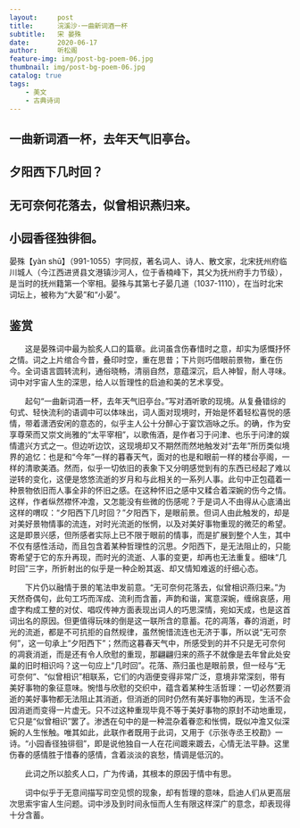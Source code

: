```yaml
---
layout:     post
title:      浣溪沙·一曲新词酒一杯
subtitle:   宋 晏殊
date:       2020-06-17
author:     听松阁
feature-img: img/post-bg-poem-06.jpg
thumbnail: img/post-bg-poem-06.jpg
catalog: true
tags:
    - 美文
    - 古典诗词
---
```


## 一曲新词酒一杯，去年天气旧亭台。
## 夕阳西下几时回？
## 无可奈何花落去，似曾相识燕归来。
## 小园香径独徘徊。



晏殊【yàn shū】（991-1055）字同叔，著名词人、诗人、散文家，北宋抚州府临川城人（今江西进贤县文港镇沙河人，位于香楠峰下，其父为抚州府手力节级），是当时的抚州籍第一个宰相。晏殊与其第七子晏几道（1037-1110），在当时北宋词坛上，被称为“大晏”和“小晏”。



## 鉴赏

　　这是晏殊词中最为脍炙人口的篇章。此词虽含伤春惜时之意，却实为感慨抒怀之情。词之上片绾合今昔，叠印时空，重在思昔；下片则巧借眼前景物，重在伤今。全词语言圆转流利，通俗晓畅，清丽自然，意蕴深沉，启人神智，耐人寻味。词中对宇宙人生的深思，给人以哲理性的启迪和美的艺术享受。

　　起句“一曲新词酒一杯，去年天气旧亭台。”写对酒听歌的现境。从复叠错综的句式、轻快流利的语调中可以体味出，词人面对现境时，开始是怀着轻松喜悦的感情，带着潇洒安闲的意态的，似乎主人公十分醉心于宴饮涵咏之乐。的确，作为安享尊荣而又崇文尚雅的“太平宰相”，以歌侑酒，是作者习于问津、也乐于问津的娱情遣兴方式之一。但边听边饮，这现境却又不期然而然地触发对“去年”所历类似境界的追忆：也是和“今年”一样的暮春天气，面对的也是和眼前一样的楼台亭阁，一样的清歌美酒。然而，似乎一切依旧的表象下又分明感觉到有的东西已经起了难以逆转的变化，这便是悠悠流逝的岁月和与此相关的一系列人事。此句中正包蕴着一种景物依旧而人事全非的怀旧之感。在这种怀旧之感中又糅合着深婉的伤今之情。这样，作者纵然襟怀冲澹，又怎能没有些微的伤感呢？于是词人不由得从心底涌出这样的喟叹：“夕阳西下几时回？”夕阳西下，是眼前景。但词人由此触发的，却是对美好景物情事的流连，对时光流逝的怅惘，以及对美好事物重现的微茫的希望。这是即景兴感，但所感者实际上已不限于眼前的情事，而是扩展到整个人生，其中不仅有感性活动，而且包含着某种哲理性的沉思。夕阳西下，是无法阻止的，只能寄希望于它的东升再现，而时光的流逝、人事的变更，却再也无法重复。细味“几时回”三字，所折射出的似乎是一种企盼其返、却又情知难返的纡细心态。

　　下片仍以融情于景的笔法申发前意。“无可奈何花落去，似曾相识燕归来。”为天然奇偶句，此句工巧而浑成、流利而含蓄，声韵和谐，寓意深婉，缠绵哀感，用虚字构成工整的对仗、唱叹传神方面表现出词人的巧思深情，宛如天成，也是这首词出名的原因。但更值得玩味的倒是这一联所含的意蓄。花的凋落，春的消逝，时光的流逝，都是不可抗拒的自然规律，虽然惋惜流连也无济于事，所以说“无可奈何”，这一句承上“夕阳西下”；然而这暮春天气中，所感受到的并不只是无可奈何的凋衰消逝，而是还有令人欣慰的重现，那翩翩归来的燕子不就像是去年曾此处安巢的旧时相识吗？这一句应上“几时回”。花落、燕归虽也是眼前景，但一经与“无可奈何”、“似曾相识”相联系，它们的内涵便变得非常广泛，意境非常深刻，带有美好事物的象征意味。惋惜与欣慰的交织中，蕴含着某种生活哲理：一切必然要消逝的美好事物都无法阻止其消逝，但消逝的同时仍然有美好事物的再现，生活不会因消逝而变得一片虚无。只不过这种重现毕竟不等于美好事物的原封不动地重现，它只是“似曾相识”罢了。渗透在句中的是一种混杂着眷恋和怅惆，既似冲澹又似深婉的人生怅触。唯其如此，此联作者既用于此词，又用于《示张寺丞王校勘》一诗。“小园香径独徘徊”，即是说他独自一人在花间踱来踱去，心情无法平静。这里伤春的感情胜于惜春的感情，含着淡淡的哀愁，情调是低沉的。

　　此词之所以脍炙人口，广为传诵，其根本的原因于情中有思。

　　词中似乎于无意间描写司空见惯的现象，却有哲理的意味，启迪人们从更高层次思索宇宙人生问题。词中涉及到时间永恒而人生有限这样深广的意念，却表现得十分含蓄。
